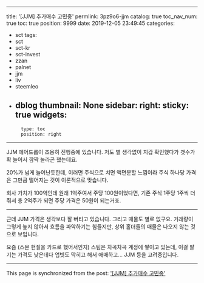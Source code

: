 
---
title: '[JJM] 추가매수 고민중'
permlink: 3pz9o6-jjm
catalog: true
toc_nav_num: true
toc: true
position: 9999
date: 2019-12-05 23:49:45
categories:
- sct
tags:
- sct
- sct-kr
- sct-invest
- zzan
- palnet
- jjm
- liv
- steemleo
- dblog
thumbnail: None
sidebar:
    right:
        sticky: true
widgets:
    -
        type: toc
        position: right
---


JJM 에어드롭이 조용히 진행중에 있습니다. 저도 별 생각없이 지갑 확인했다가 갯수가 확 늘어서 깜짝 놀라곤 했는데요.

20%가 넘게 늘어난듯한데, 이러면 주식으로 치면 액면분할 느낌이라 주식 하나당 가격은 그만큼 떨어지는 것이 이론적으로 맞습니다.

회사 가치가 100억인데 원래 1억주여서 주당 100원이었다면, 기존 주식 1주당 1주씩 더 줘서 총 2억주가 되면 주당 가격은 50원이 되는거죠.

---

근데 JJM 가격은 생각보다 잘 버티고 있습니다. 그리고 매물도 별로 없구요. 거래량이 그렇게 높지 않아서 흐름을 파악하기는 힘들지만, 상위 홀더들의 매물은 나오지 않는 것으로 보입니다.

요즘 (스몬 현질을 카드로 했어서인지) 스팀은 차곡차곡 계정에 쌓이고 있는데, 이걸 팔기는 가격도 낮은데다 업빗도 막히고 해서 애매하고... JJM 등을 고려중입니다.

- - -

This page is synchronized from the post: ['[JJM] 추가매수 고민중'](https://steemit.com/@glory7/3pz9o6-jjm)
